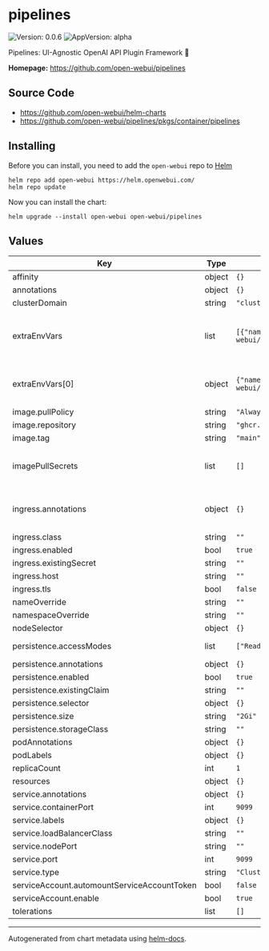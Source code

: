 # pipelines

![Version: 0.0.6](https://img.shields.io/badge/Version-0.0.6-informational?style=flat-square) ![AppVersion: alpha](https://img.shields.io/badge/AppVersion-alpha-informational?style=flat-square)

Pipelines: UI-Agnostic OpenAI API Plugin Framework 🚀

**Homepage:** <https://github.com/open-webui/pipelines>

## Source Code

* <https://github.com/open-webui/helm-charts>
* <https://github.com/open-webui/pipelines/pkgs/container/pipelines>

## Installing

Before you can install, you need to add the `open-webui` repo to [Helm](https://helm.sh)

```shell
helm repo add open-webui https://helm.openwebui.com/
helm repo update
```

Now you can install the chart:

```shell
helm upgrade --install open-webui open-webui/pipelines
```

## Values

| Key | Type | Default | Description |
|-----|------|---------|-------------|
| affinity | object | `{}` | Affinity for pod assignment |
| annotations | object | `{}` |  |
| clusterDomain | string | `"cluster.local"` | Value of cluster domain |
| extraEnvVars | list | `[{"name":"PIPELINES_URLS","value":"https://github.com/open-webui/pipelines/blob/main/examples/filters/detoxify_filter_pipeline.py"}]` | Additional environments variables on the output Deployment definition. These are used to pull initial Pipeline files, and help configure Pipelines with required values (e.g. Langfuse API keys) |
| extraEnvVars[0] | object | `{"name":"PIPELINES_URLS","value":"https://github.com/open-webui/pipelines/blob/main/examples/filters/detoxify_filter_pipeline.py"}` | Example pipeline to pull and load on deployment startup, see current pipelines here: https://github.com/open-webui/pipelines/blob/main/examples |
| image.pullPolicy | string | `"Always"` |  |
| image.repository | string | `"ghcr.io/open-webui/pipelines"` |  |
| image.tag | string | `"main"` |  |
| imagePullSecrets | list | `[]` | Configure imagePullSecrets to use private registry ref: <https://kubernetes.io/docs/tasks/configure-pod-container/pull-image-private-registry> |
| ingress.annotations | object | `{}` | Use appropriate annotations for your Ingress controller, e.g., for NGINX: nginx.ingress.kubernetes.io/rewrite-target: / |
| ingress.class | string | `""` |  |
| ingress.enabled | bool | `true` |  |
| ingress.existingSecret | string | `""` |  |
| ingress.host | string | `""` |  |
| ingress.tls | bool | `false` |  |
| nameOverride | string | `""` |  |
| namespaceOverride | string | `""` |  |
| nodeSelector | object | `{}` | Node labels for pod assignment. |
| persistence.accessModes | list | `["ReadWriteOnce"]` | If using multiple replicas, you must update accessModes to ReadWriteMany |
| persistence.annotations | object | `{}` |  |
| persistence.enabled | bool | `true` |  |
| persistence.existingClaim | string | `""` |  |
| persistence.selector | object | `{}` |  |
| persistence.size | string | `"2Gi"` |  |
| persistence.storageClass | string | `""` |  |
| podAnnotations | object | `{}` |  |
| podLabels | object | `{}` |  |
| replicaCount | int | `1` |  |
| resources | object | `{}` |  |
| service.annotations | object | `{}` |  |
| service.containerPort | int | `9099` |  |
| service.labels | object | `{}` |  |
| service.loadBalancerClass | string | `""` |  |
| service.nodePort | string | `""` |  |
| service.port | int | `9099` |  |
| service.type | string | `"ClusterIP"` |  |
| serviceAccount.automountServiceAccountToken | bool | `false` |  |
| serviceAccount.enable | bool | `true` |  |
| tolerations | list | `[]` | Tolerations for pod assignment |

----------------------------------------------

Autogenerated from chart metadata using [helm-docs](https://github.com/norwoodj/helm-docs/).
